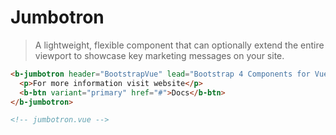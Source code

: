 # Jumbotron

>  A lightweight, flexible component that can optionally extend the entire viewport to
   showcase key marketing messages on your site.

```html
<b-jumbotron header="BootstrapVue" lead="Bootstrap 4 Components for Vue.js 2" >
  <p>For more information visit website</p>
  <b-btn variant="primary" href="#">Docs</b-btn>
</b-jumbotron>

<!-- jumbotron.vue -->
```
